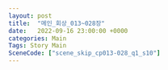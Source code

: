 ```yaml
---
layout: post
title:  "메인_회상_013~028장"
date:   2022-09-16 23:00:00 +0000
categories: Main
Tags: Story Main
SceneCode: ["scene_skip_cp013-028_q1_s10"]
---
```

